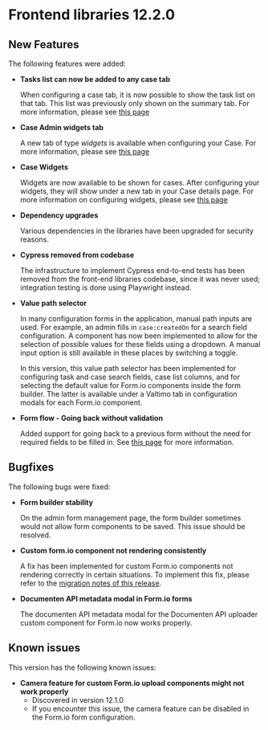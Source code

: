 # Frontend libraries 12.2.0

## New Features

The following features were added:

* **Tasks list can now be added to any case tab**

  When configuring a case tab, it is now possible to show the task list on that tab. This list was previously only shown on the summary tab.
  For more information, please see [this page](/using-valtimo/case/case-tabs.md#configuration-using-the-admin-menu)

* **Case Admin widgets tab**

  A new tab of type *widgets* is available when configuring your Case. For more information, please see [this page](/using-valtimo/case/case-tabs.md#widget-tabs)

* **Case Widgets**

  Widgets are now available to be shown for cases. After configuring your widgets, they will show under a new tab in your Case details page. For more information
  on configuring widgets, please see [this page](/using-valtimo/case/case-widgets/case-widgets.md)

* **Dependency upgrades**

  Various dependencies in the libraries have been upgraded for security reasons.

* **Cypress removed from codebase**

  The infrastructure to implement Cypress end-to-end tests has been removed from the front-end libraries codebase,
  since it was never used; integration testing is done using Playwright instead.

* **Value path selector**

  In many configuration forms in the application, manual path inputs are used. For example, an admin fills in
  `case:createdOn` for a search field configuration. A component has now been implemented to allow for the selection
  of possible values for these fields using a dropdown. A manual input option is still available in these places by
  switching a toggle. 

  In this version, this value path selector has been implemented  for configuring task and case search fields, case list
  columns, and for selecting the default value for Form.io components inside the form builder. The latter is available
  under a Valtimo tab in configuration modals for each Form.io component.

* **Form flow - Going back without validation**

  Added support for going back to a previous form without the need for required fields to be filled in.
  See [this page](/using-valtimo/form-flow/create-form-flow-form.md#going-back-to-the-previous-form) for more
  information.

## Bugfixes

The following bugs were fixed:

* **Form builder stability**

  On the admin form management page, the form builder sometimes would not allow form components to be saved. This issue
  should be resolved.

* **Custom form.io component not rendering consistently**

  A fix has been implemented for custom Form.io components not rendering correctly in certain situations. To implement
  this fix, please refer to the [migration notes of this release](migration.md).

* **Documenten API metadata modal in Form.io forms**

  The documenten API metadata modal for the Documenten API uploader custom component for Form.io now works properly.


## Known issues

This version has the following known issues:

* **Camera feature for custom Form.io upload components might not work properly**
    * Discovered in version 12.1.0
    * If you encounter this issue, the camera feature can be disabled in the Form.io form configuration.

